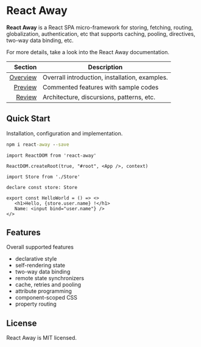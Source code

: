 # React Away

**React Away** is a React SPA micro-framework for storing, fetching, routing, globalization, authentication, etc that supports caching, pooling, directives, two-way data binding, etc. 

For more details, take a look into the React Away documentation.

|                       Section | Description                                                |
| ----------------------------: | ---------------------------------------------------------- |
| [Overview](./doc/overview.md) | Overrall introduction, installation, examples. |
|   [Preview](./doc/preview.md) | Commented features with sample codes  |
|     [Review](./doc/review.md) | Architecture, discursions, patterns, etc.       |

## Quick Start

Installation, configuration and implementation.

```cmd
npm i react-away --save
```

```tsx
import ReactDOM from 'react-away'

ReactDOM.createRoot(true, "#root", <App />, context)
```

```tsx
import Store from './Store'

declare const store: Store

export const HelloWorld = () => <>
   <h1>Hello, {store.user.name} !</h1>
   Name: <input bind="user.name"} /> 
</>
```

## Features

Overall supported features

* declarative style
* self-rendering state
* two-way data binding
* remote state synchronizers
* cache, retries and pooling
* attribute programming
* component-scoped CSS
* property routing

## License
React Away is MIT licensed.